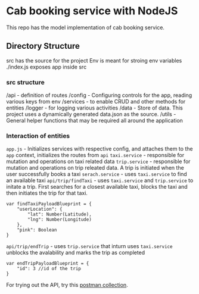 # Cab booking service with NodeJS
This repo has the model implementation of cab booking service.

## Directory Structure
src has the source for the project
Env is meant for stroing env variables
./index.js exposes app inside src

### src structure
/api - definition of routes
/config - Configuring controls for the app, reading various keys from env
/services - to enable CRUD and other methods for entities
/logger - for logging various activities
/data - Store of data. This project uses a dynamically generated data.json as the source.
/utils - General helper functions that may be required all around the application

### Interaction of entities
`app.js` - Initializes services with respective config, and attaches them to the 		``app`` context, initializes the routes from `api`
`taxi.service` - responsible for mutation and operations on taxi related data
`trip.service` - 	responsible for mutation and operations on trip releated data. A trip is initiated when the user successfully books a taxi
`serach.service` - uses `taxi.service` to find an available taxi
`api/trip/findTaxi` - uses `taxi.service` and `trip.service` to initate a trip. First searches for a closest available taxi, blocks the taxi and then initiates the trip for that taxi.
```
var findTaxiPayloadBlueprint = {
	"userLocation": {
		"lat": Number(Latitude),
		"lng": Number(Longitude)
	},
	"pink": Boolean
}
```
`api/trip/endTrip` - uses `trip.service` that inturn uses `taxi.service` unblocks the avalability and marks the trip as completed
```
var endTripPayloadBlueprint = {
	"id": 3 //id of the trip
}
```


For trying out the API, try this [postman collection](https://www.getpostman.com/collections/dc37bb5b8fcc74586bd7).